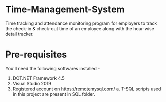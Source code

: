 # Time-Management-System
Time tracking and attendance monitoring program for employers to track the check-in &amp; check-out time of an employee along with the hour-wise detail tracker.

# Pre-requisites
You'll need the following softwares installed - 
  1. DOT.NET Framework 4.5
  2. Visual Studio 2019
  3. Registered account on https://remotemysql.com/
   a. T-SQL scripts used in this project are present in SQL folder.
